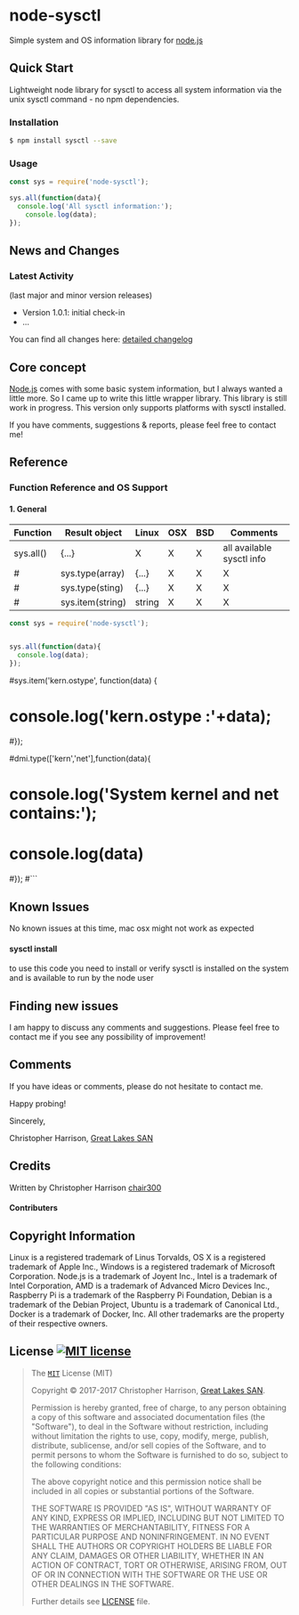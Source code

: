 # node-sysctl

Simple system and OS information library for [node.js][nodejs-url]


## Quick Start

Lightweight node library for sysctl to access all system information via the unix sysctl command - no npm dependencies.

### Installation

```bash
$ npm install sysctl --save
```

### Usage


```js
const sys = require('node-sysctl');

sys.all(function(data){
  console.log('All sysctl information:');
	console.log(data);
});
```

## News and Changes

### Latest Activity

(last major and minor version releases)
- Version 1.0.1: initial check-in
- ...

You can find all changes here: [detailed changelog][changelog-url]

## Core concept

[Node.js][nodejs-url] comes with some basic system information, but I always wanted a little more. So I came up to write this
little wrapper library. This library is still work in progress. This version only supports platforms with sysctl installed.

If you have comments, suggestions & reports, please feel free to contact me!



## Reference

### Function Reference and OS Support

#### 1. General

| Function        | Result object | Linux | OSX | BSD | Comments |
| --------------- | ----- | ----- | ---- | ------- | -------- |
| sys.all() | {...} | X | X | X | all available sysctl info |
#| sys.type(array) | {...} | X | X | X | all types in array as requested info, assuming sysctl supports |
#| sys.type(sting) |  {...} | X | X | X | requested sysctl type info |
#| sys.item(string) | string | X | X | X | e.g. Intel (from "processor-manufacturer") |


```js
const sys = require('node-sysctl');


sys.all(function(data){
  console.log(data);
});
```
#sys.item('kern.ostype', function(data) {
#	console.log('kern.ostype :'+data);
#});

#dmi.type(['kern','net'],function(data){
#	console.log('System kernel and net contains:');
#	console.log(data)
#});
#```
## Known Issues

No known issues at this time, mac osx might not work as expected

#### sysctl install

to use this code you need to install or verify sysctl is installed on the system and is available to run by the node user


## Finding new issues

I am happy to discuss any comments and suggestions. Please feel free to contact me if you see any possibility of improvement!


## Comments

If you have ideas or comments, please do not hesitate to contact me.


Happy probing!

Sincerely,

Christopher Harrison, [Great Lakes SAN](http://glsan.com)

## Credits

Written by Christopher Harrison [chair300](https://github.com/chair300)

#### Contributers


## Copyright Information

Linux is a registered trademark of Linus Torvalds, OS X is a registered trademark of Apple Inc.,
Windows is a registered trademark of Microsoft Corporation. Node.js is a trademark of Joyent Inc.,
Intel is a trademark of Intel Corporation, AMD is a trademark of Advanced Micro Devices Inc., Raspberry Pi is a trademark of the Raspberry Pi Foundation,
Debian is a trademark of the Debian Project, Ubuntu is a trademark of Canonical Ltd., Docker is a trademark of Docker, Inc.
All other trademarks are the property of their respective owners.

## License [![MIT license][license-img]][license-url]

>The [`MIT`][license-url] License (MIT)
>
>Copyright &copy; 2017-2017 Christopher Harrison, [Great Lakes SAN](http://glsan.com).
>
>Permission is hereby granted, free of charge, to any person obtaining a copy
>of this software and associated documentation files (the "Software"), to deal
>in the Software without restriction, including without limitation the rights
>to use, copy, modify, merge, publish, distribute, sublicense, and/or sell
>copies of the Software, and to permit persons to whom the Software is
>furnished to do so, subject to the following conditions:
>
>The above copyright notice and this permission notice shall be included in
>all copies or substantial portions of the Software.
>
>THE SOFTWARE IS PROVIDED "AS IS", WITHOUT WARRANTY OF ANY KIND, EXPRESS OR
>IMPLIED, INCLUDING BUT NOT LIMITED TO THE WARRANTIES OF MERCHANTABILITY,
>FITNESS FOR A PARTICULAR PURPOSE AND NONINFRINGEMENT. IN NO EVENT SHALL THE
>AUTHORS OR COPYRIGHT HOLDERS BE LIABLE FOR ANY CLAIM, DAMAGES OR OTHER
>LIABILITY, WHETHER IN AN ACTION OF CONTRACT, TORT OR OTHERWISE, ARISING FROM,
>OUT OF OR IN CONNECTION WITH THE SOFTWARE OR THE USE OR OTHER DEALINGS IN
>THE SOFTWARE.
>
>Further details see [LICENSE](LICENSE) file.


[npm-image]: https://img.shields.io/npm/v/systeminformation.svg?style=flat-square
[npm-url]: https://npmjs.org/package/sysctl
[downloads-image]: https://img.shields.io/npm/dm/systeminformation.svg?style=flat-square
[downloads-url]: https://npmjs.org/package/sysctl

[license-url]: https://github.com/chair300/node-sysctl/blob/master/LICENSE
[license-img]: https://img.shields.io/badge/license-MIT-blue.svg?style=flat-square
[npmjs-license]: https://img.shields.io/npm/l/systeminformation.svg?style=flat-square
[changelog-url]: https://github.com/chair300/node-sysctl/blob/master/CHANGELOG.md
[caretaker-url]: https://github.com/chair300

[nodejs-url]: https://nodejs.org/en/

[issues-url]: https://github.com/chair300/sysctl/issues
